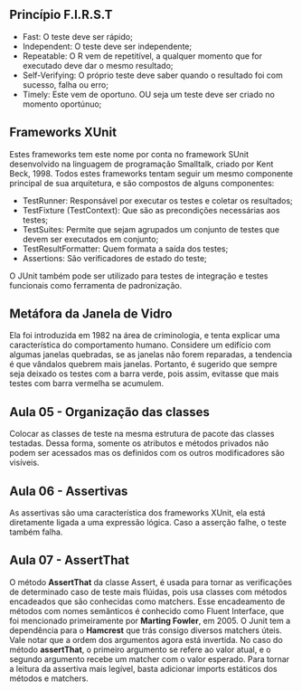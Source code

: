 ## Princípio F.I.R.S.T
 - Fast: O teste deve ser rápido;
 - Independent: O teste deve ser independente;
 - Repeatable: O R vem de repetitível, a qualquer momento que for executado deve dar o mesmo resultado;
 - Self-Verifying: O próprio teste deve saber quando o resultado foi com sucesso, falha ou erro;
 - Timely: Este vem de oportuno. OU seja um teste deve ser criado no momento oportúnuo;

## Frameworks XUnit
 Estes frameworks tem este nome por conta no framework SUnit desenvolvido na linguagem de programação Smalltalk, criado por Kent Beck, 1998. Todos estes frameworks tentam seguir um mesmo componente principal de sua arquitetura, e são compostos de alguns componentes:
 - TestRunner: Responsável por executar os testes e coletar os resultados;
 - TestFixture (TestContext): Que são as precondições necessárias aos testes;
 - TestSuites: Permite que sejam agrupados um conjunto de testes que devem ser executados em conjunto;
 - TestResultFormatter: Quem formata a saída dos testes;
 - Assertions: São verificadores de estado do teste;

O JUnit também pode ser utilizado para testes de integração e testes funcionais como ferramenta de padronização.

## Metáfora da Janela de Vidro
Ela foi introduzida em 1982 na área de criminologia, e tenta explicar uma característica do comportamento humano. Considere um edifício com algumas janelas quebradas, se as janelas não forem reparadas, a tendencia é que vândalos quebrem mais janelas.
Portanto, é sugerido que sempre seja deixado os testes com a barra verde, pois assim, evitasse que mais testes com barra vermelha se acumulem.

## Aula 05 - Organização das classes
Colocar as classes de teste na mesma estrutura de pacote das classes testadas. Dessa forma, somente os atributos e métodos
privados não podem ser acessados mas os definidos com os outros modificadores são visíveis.

## Aula 06 - Assertivas
As assertivas são uma característica dos frameworks XUnit, ela está diretamente ligada a uma expressão lógica. Caso a
asserção falhe, o teste também falha.

## Aula 07 - AssertThat
O método **AssertThat** da classe Assert, é usada para tornar as verificações de determinado caso de teste
mais flúidas, pois usa classes com métodos encadeados que são conhecidas como matchers. Esse encadeamento
de métodos com nomes semânticos é conhecido como Fluent Interface, que foi mencionado primeiramente
por **Marting Fowler**, em 2005. O Junit tem a dependência para o **Hamcrest** que trás consigo diversos matchers úteis.
Vale notar que a ordem dos argumentos agora está invertida. No caso do método **assertThat**, o primeiro argumento
se refere ao valor atual, e o segundo argumento recebe um matcher com o valor esperado.
Para tornar a leitura da assertiva mais legível, basta adicionar imports estáticos dos métodos e matchers.

